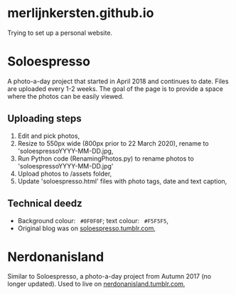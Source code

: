 # merlijnkersten.github.io
Trying to set up a personal website.

# Soloespresso
A photo-a-day project that started in April 2018 and continues to date. Files are uploaded every 1-2 weeks. The goal of the page is to provide a space where the photos can be easily viewed.

## Uploading steps
1. Edit and pick photos,
2. Resize to 550px wide (800px prior to 22 March 2020), rename to 'soloespressoYYYY-MM-DD<asdf>.jpg,
3. Run Python code (RenamingPhotos.py) to rename photos to 'soloespressoYYYY-MM-DD.jpg'
4. Upload photos to /assets folder,
5. Update 'soloespresso.html' files with photo tags, date and text caption,
  
## Technical deedz
* Background colour: ` #0F0F0F`; text colour: ` #F5F5F5`,
* Original blog was on [soloespresso.tumblr.com](https://soloespresso.tumblr.com "soloespresso.tumblr.com"),

# Nerdonanisland
Similar to Soloespresso, a photo-a-day project from Autumn 2017 (no longer updated). Used to live on [nerdonanisland.tumblr.com](https://nerodonanisland.tumblr.com "nerdonanisland.tumblr.com"),
